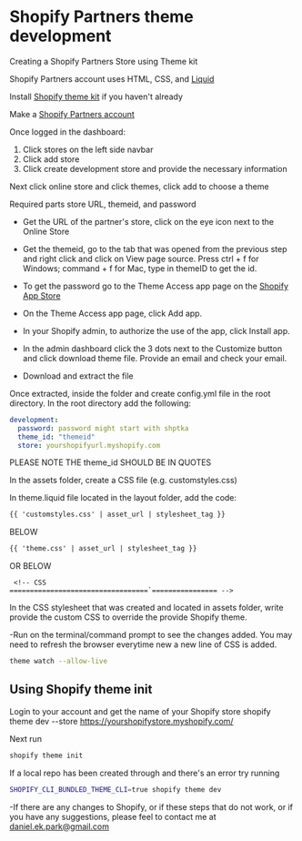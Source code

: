 # Shopify Partners theme development 

Creating a Shopify Partners Store using Theme kit

Shopify Partners account uses HTML, CSS, and [Liquid](https://shopify.github.io/liquid/basics/introduction/)

Install [Shopify theme kit](https://shopify.dev/docs/themes/tools/theme-kit/getting-started) if you haven't already

Make a [Shopify Partners account](https://partners.shopify.com/organizations)

Once logged in the dashboard: 
1. Click stores on the left side navbar
2. Click add store
3. Click create development store and provide the necessary information


Next click online store and click themes, click add to choose a theme

Required parts store URL, themeid, and password
- Get the URL of the partner's store, click on the eye icon next to the Online Store

- Get the themeid, go to the tab that was opened from the previous step and right click and click on View page source. Press ctrl + f for Windows; command + f for Mac, type in themeID to get the id. 

- To get the password go to the Theme Access app page on the [Shopify App Store](https://apps.shopify.com/theme-access?shpxid=70bc21e3-A0A8-4C84-A456-BA522B77D06E)

- On the Theme Access app page, click Add app.
- In your Shopify admin, to authorize the use of the app, click Install app.

- In the admin dashboard click the 3 dots next to the Customize button and click download theme file. Provide an email and check your email. 

- Download and extract the file

Once extracted, inside the folder and create config.yml file in the root directory. In the root directory add the following: 
```yml
development:
  password: password might start with shptka
  theme_id: "themeid"
  store: yourshopifyurl.myshopify.com
```
PLEASE NOTE THE theme_id SHOULD BE IN QUOTES

In the assets folder, create a CSS file (e.g. customstyles.css)

In theme.liquid file located in the layout folder, add the code:
```html
{{ 'customstyles.css' | asset_url | stylesheet_tag }}
```
BELOW 
```html
{{ 'theme.css' | asset_url | stylesheet_tag }} 
```
OR BELOW 
```liquid
 <!-- CSS
==================================`================ -->
```
In the CSS stylesheet that was created and located in assets folder, write provide the custom CSS to override the provide Shopify theme. 

-Run on the terminal/command prompt to see the changes added. You may need to refresh the browser everytime new a new line of CSS is added. 
```bash
theme watch --allow-live
```

## Using Shopify theme init
Login to your account and get the name of your Shopify store
shopify theme dev --store https://yourshopifystore.myshopify.com/

Next run
```bash
shopify theme init
```

If a local repo has been created through and there's an error try running
```bash
SHOPIFY_CLI_BUNDLED_THEME_CLI=true shopify theme dev
```

-If there are any changes to Shopify, or if these steps that do not work, or if you have any suggestions, please feel to contact me at daniel.ek.park@gmail.com

<!--
https://shopify.dev/docs/themes/tools/cli
Run on the command line, when you have the following: 
-Password
-Shopify Store URL
-theme id
```bash
theme get --password=<Password> --store=<Shopify Store URL> --themeid=<theme number>
-->